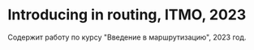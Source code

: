 # Introducing in routing, ITMO, 2023

Содержит работу по курсу "Введение в маршрутизацию", 2023 год.
